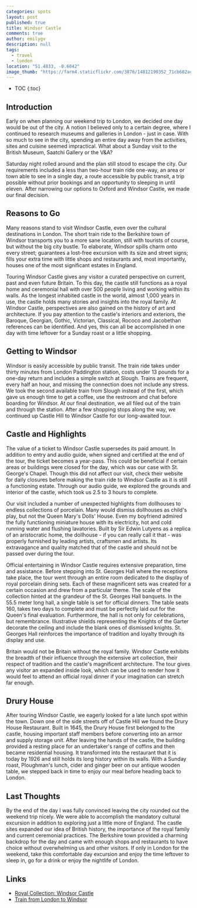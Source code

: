 ```yaml
---
categories: spots
layout: post
published: true
title: Windsor Castle
comments: true
author: emilygv
description: null
tags: 
  - travel
  - london
location: "51.4833, -0.6042"
image_thumb: "https://farm4.staticflickr.com/3876/14812190352_71cb682ace_s.jpg"
---
```


* TOC
{:toc}

## Introduction

Early on when planning our weekend trip to London, we decided one day would be out of the city. A notion I believed only to a certain degree, where I continued to research museums and galleries in London - just in case. With so much to see in the city, spending an entire day away from the activities, sites and cuisine seemed impractical. What about a Sunday visit to the British Museum, Saatchi Gallery or the V&A? 

Saturday night rolled around and the plan still stood to escape the city. Our requirements included a less than two-hour train ride one-way, an area or town able to see in a single day, a route accessible by public transit, a trip possible without prior bookings and an opportunity to sleeping in until eleven. After narrowing our options to Oxford and Windsor Castle, we made our final decision. 

## Reasons to Go

Many reasons stand to visit Windsor Castle, even over the cultural destinations in London. The short train ride to the Berkshire town of Windsor transports you to a more sane location, still with tourists of course, but without the big city bustle. To elaborate, Windsor spills charm onto every street; guarantees a lost-free excursion with its size and street signs; fills your extra time with little shops and restaurants and, most importantly, houses one of the most significant estates in England. 

Touring Windsor Castle gives any visitor a curated perspective on current, past and even future Britain. To this day, the castle still functions as a royal home and ceremonial hall with over 500 people living and working within its walls. As the longest inhabited castle in the world, almost 1,000 years in use, the castle holds many stories and insights into the royal family. At Windsor Castle, perspectives are also gained on the history of art and architecture. If you pay attention to the castle's interiors and exteriors, the Baroque, Georgian, Gothic, Victorian, Classical, Rococo and Jacobethan references can be identified. And yes, this can all be accomplished in one day with time leftover for a Sunday roast or a little shopping.

## Getting to Windsor

Windsor is easily accessible by public transit. The train ride takes under thirty minutes from London Paddington station, costs under 13 pounds for a one-day return and includes a simple switch at Slough. Trains are frequent, every half an hour, and missing the connection does not include any stress. We took the second available train from Slough instead of the first, which gave us enough time to get a coffee, use the restroom and chat before boarding for Windsor. At our final destination, we all filed out of the train and through the station. After a few shopping stops along the way, we continued up Castle Hill to Windsor Castle for our long-awaited tour.

## Castle and Highlights

The value of a ticket to Windsor Castle supersedes its paid amount. In addition to entry and audio guide, when signed and certified at the end of the tour, the ticket becomes a year-pass. This could be beneficial if certain areas or buildings were closed for the day, which was our case with St. George's Chapel. Though this did not affect our visit, check their website for daily closures before making the train ride to Windsor Castle as it is still a functioning estate. Through our audio guide, we explored the grounds and interior of the castle, which took us 2.5 to 3 hours to complete.

Our visit included a number of unexpected highlights from dollhouses to endless collections of porcelain. Many would dismiss dollhouses as child's play, but not the Queen Mary's Dolls' House. Even my boyfriend admired the fully functioning miniature house with its electricity, hot and cold running water and flushing lavatories. Built by Sir Edwin Lutyens as a replica of an aristocratic home, the dollhouse - if you can really call it that - was properly furnished by leading artists, craftsmen and artists. Its extravagance and quality matched that of the castle and should not be passed over during the tour. 

Official entertaining in Windsor Castle requires extensive preparation, time and assistance. Before stepping into St. Georges Hall where the receptions take place, the tour went through an entire room dedicated to the display of royal porcelain dining sets. Each of these magnificent sets was created for a certain occasion and drew from a particular theme. The scale of the collection hinted at the grandeur of the St. Georges Hall banquets. In the 55.5 meter long hall, a single table is set for official dinners. The table seats 160, takes two days to complete and must be perfectly laid out for the Queen's final evaluation. Furthermore, the hall is not only for celebrations, but remembrance. Illustrative shields representing the Knights of the Garter decorate the ceiling and include the blank ones of dismissed knights. St. Georges Hall reinforces the importance of tradition and loyalty through its display and use.

Britain would not be Britain without the royal family. Windsor Castle exhibits the breadth of their influence through the extensive art collection, their respect of tradition and the castle's magnificent architecture. The tour gives any visitor an expanded inside look, which can be used to render how it would feel to attend an official royal dinner if your imagination can stretch far enough. 

## Drury House 

After touring Windsor Castle, we eagerly looked for a late lunch spot within the town. Down one of the side streets off of Castle Hill we found the Drury House Restaurant. Built in 1645, the Drury House first belonged to the castle, housing important staff members before converting into an armor and supply storage unit. After leaving the hands of the castle, the building provided a resting place for an undertaker's range of coffins and then became residential housing. It transformed into the restaurant that it is today by 1926 and still holds its long history within its walls. With a Sunday roast, Ploughman's lunch, cider and ginger beer on our antique wooden table, we stepped back in time to enjoy our meal before heading back to London. 

## Last Thoughts

By the end of the day I was fully convinced leaving the city rounded out the weekend trip nicely. We were able to accomplish the mandatory cultural excursion in addition to exploring just a little more of England. The castle sites expanded our idea of British history, the importance of the royal family and current ceremonial practices. The Berkshire town provided a charming backdrop for the day and came with enough shops and restaurants to have choice without overwhelming us and other visitors. If only in London for the weekend, take this comfortable day excursion and enjoy the time leftover to sleep in, go for a drink or enjoy the nightlife of London. 

## Links

- [Royal Collection: Windsor Castle](http://www.royalcollection.org.uk/visit/windsorcastle "Royal Collection: Windsor Castle")
- [Train from London to Windsor](http://www.firstgreatwestern.co.uk/ "Train from London to Windsor")



